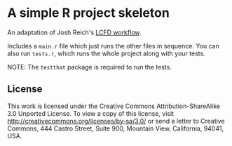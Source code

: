 # A simple R project skeleton

An adaptation of Josh Reich's [LCFD workflow](http://stackoverflow.com/a/1434424/1157536).

Includes a `main.r` file which just runs the other files in sequence. You can also run `tests.r`, which runs the whole project along with your tests.

NOTE: The `testthat` package is required to run the tests.

## License

This work is licensed under the Creative Commons Attribution-ShareAlike 3.0 Unported License. To view a copy of this license, visit http://creativecommons.org/licenses/by-sa/3.0/ or send a letter to Creative Commons, 444 Castro Street, Suite 900, Mountain View, California, 94041, USA.

